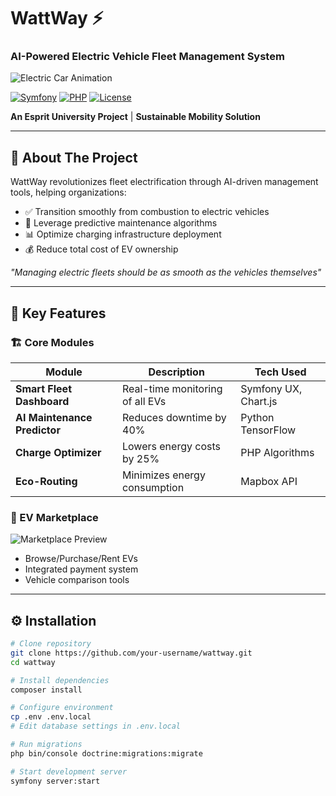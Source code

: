 # WattWay ⚡  
### AI-Powered Electric Vehicle Fleet Management System  
![Electric Car Animation](https://www.gifcen.com/wp-content/uploads/2021/05/car-gif-6.gif)

[![Symfony](https://img.shields.io/badge/Symfony-6.4-black?style=flat&logo=symfony)](https://symfony.com)
[![PHP](https://img.shields.io/badge/PHP-8.2+-777BB4?style=flat&logo=php)](https://php.net)
[![License](https://img.shields.io/badge/License-MIT-green.svg)](LICENSE)

**An Esprit University Project** | **Sustainable Mobility Solution**  

---

## 🌱 About The Project  

WattWay revolutionizes fleet electrification through AI-driven management tools, helping organizations:  

- ✅ Transition smoothly from combustion to electric vehicles  
- 🧠 Leverage predictive maintenance algorithms  
- 📊 Optimize charging infrastructure deployment  
- 💰 Reduce total cost of EV ownership  

*"Managing electric fleets should be as smooth as the vehicles themselves"*  

---

## 🚀 Key Features  

### 🏗️ Core Modules  
| Module | Description | Tech Used |
|--------|-------------|-----------|
| **Smart Fleet Dashboard** | Real-time monitoring of all EVs | Symfony UX, Chart.js |
| **AI Maintenance Predictor** | Reduces downtime by 40% | Python TensorFlow |
| **Charge Optimizer** | Lowers energy costs by 25% | PHP Algorithms |
| **Eco-Routing** | Minimizes energy consumption | Mapbox API |

### 🛒 EV Marketplace  
![Marketplace Preview](https://via.placeholder.com/600x200?text=EV+Marketplace+Preview)  
- Browse/Purchase/Rent EVs  
- Integrated payment system  
- Vehicle comparison tools  

---

## ⚙️ Installation  

```bash
# Clone repository
git clone https://github.com/your-username/wattway.git
cd wattway

# Install dependencies
composer install

# Configure environment
cp .env .env.local
# Edit database settings in .env.local

# Run migrations
php bin/console doctrine:migrations:migrate

# Start development server
symfony server:start

